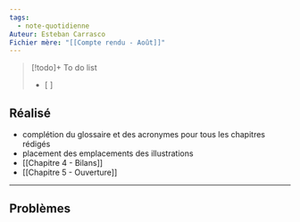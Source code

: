 ```yaml
---
tags:
  - note-quotidienne
Auteur: Esteban Carrasco
Fichier mère: "[[Compte rendu - Août]]"
---
```


> [!todo]+ To do list
> - [ ] 


## Réalisé
- complétion du glossaire et des acronymes pour tous les chapitres rédigés
- placement des emplacements des illustrations
- [[Chapitre 4 - Bilans]]
- [[Chapitre 5 - Ouverture]]

---
## Problèmes

